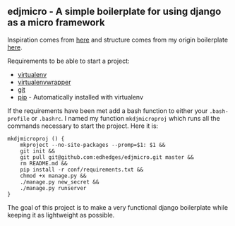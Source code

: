 ## edjmicro - A simple boilerplate for using django as a micro framework ##

Inspiration comes from [here](http://softwaremaniacs.org/blog/2011/01/07/django-micro-framework/en/) and structure comes from my origin boilerplate [here](https://github.com/edhedges/eds-djangoplate).

Requirements to be able to start a project:

* [virtualenv](http://www.virtualenv.org/en/latest/index.html) 
* [virtualenvwrapper](http://www.doughellmann.com/projects/virtualenvwrapper/)
* [git](http://git-scm.com/)
* [pip](http://www.pip-installer.org/en/latest/index.html) - Automatically installed with virtualenv

If the requirements have been met add a bash function to either your `.bash-profile` or `.bashrc`. I named my function `mkdjmicroproj` which runs all the commands necessary to start the project. Here it is:

    mkdjmicroproj () {
        mkproject --no-site-packages --promp=$1: $1 &&
        git init &&
        git pull git@github.com:edhedges/edjmicro.git master &&
        rm README.md &&
        pip install -r conf/requirements.txt &&
        chmod +x manage.py &&
        ./manage.py new_secret &&
        ./manage.py runserver
    }

The goal of this project is to make a very functional django boilerplate while keeping it as lightweight as possible.
